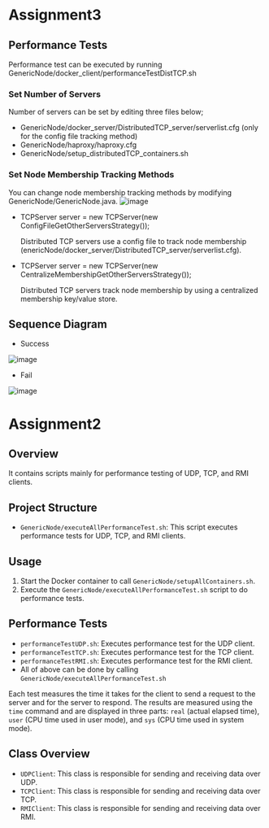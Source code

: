 # Assignment3
## Performance Tests
Performance test can be executed by running GenericNode/docker_client/performanceTestDistTCP.sh
### Set Number of Servers
Number of servers can be set by editing three files below;
- GenericNode/docker_server/DistributedTCP_server/serverlist.cfg (only for the config file tracking method)
- GenericNode/haproxy/haproxy.cfg
- GenericNode/setup_distributedTCP_containers.sh
### Set Node Membership Tracking Methods
You can change node membership tracking methods by modifying GenericNode/GenericNode.java.
![image](https://github.com/tkus1/TCSS545-Assignment2/assets/146398096/7c73292f-922a-44af-9cdf-5e89caab65db)

- TCPServer server = new TCPServer(new ConfigFileGetOtherServersStrategy());
  
  Distributed TCP servers use a config file to track node membership (enericNode/docker_server/DistributedTCP_server/serverlist.cfg).
- TCPServer server = new TCPServer(new CentralizeMembershipGetOtherServersStrategy());

  Distributed TCP servers track node membership by using a centralized membership key/value store.
## Sequence Diagram
- Success

![image](https://github.com/tkus1/TCSS545-Assignment2/assets/146398096/5386216c-3d2c-4967-ac21-f1664783e1ab)

- Fail


![image](https://github.com/tkus1/TCSS545-Assignment2/assets/146398096/62285752-229e-4b1c-88a3-fb30792e0c07)


# Assignment2

## Overview
It contains scripts mainly for performance testing of UDP, TCP, and RMI clients.

## Project Structure
- `GenericNode/executeAllPerformanceTest.sh`: This script executes performance tests for UDP, TCP, and RMI clients.

## Usage
1. Start the Docker container to call `GenericNode/setupAllContainers.sh`.
2. Execute the `GenericNode/executeAllPerformanceTest.sh` script to do performance tests.

## Performance Tests
- `performanceTestUDP.sh`: Executes performance test for the UDP client.
- `performanceTestTCP.sh`: Executes performance test for the TCP client.
- `performanceTestRMI.sh`: Executes performance test for the RMI client.
- All of above can be done by calling `GenericNode/executeAllPerformanceTest.sh`

Each test measures the time it takes for the client to send a request to the server and for the server to respond. The results are measured using the `time` command and are displayed in three parts: `real` (actual elapsed time), `user` (CPU time used in user mode), and `sys` (CPU time used in system mode).

## Class Overview
- `UDPClient`: This class is responsible for sending and receiving data over UDP.
- `TCPClient`: This class is responsible for sending and receiving data over TCP.
- `RMIClient`: This class is responsible for sending and receiving data over RMI.
